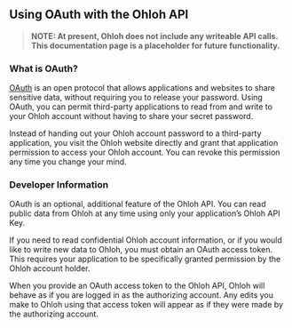 ## Using OAuth with the Ohloh API

>__NOTE: At present, Ohloh does not include any writeable API calls. This documentation page is a placeholder for future functionality.__

### What is OAuth?

[OAuth](http://oauth.net/) is an open protocol that allows applications and websites to share sensitive data, without requiring you to release your password. Using OAuth, you can permit third-party applications to read from and write to your Ohloh account without having to share your secret password.

Instead of handing out your Ohloh account password to a third-party application, you visit the Ohloh website directly and grant that application permission to access your Ohloh account. You can revoke this permission any time you change your mind.

### Developer Information

OAuth is an optional, additional feature of the Ohloh API. You can read public data from Ohloh at any time using only your application’s Ohloh API Key.

If you need to read confidential Ohloh account information, or if you would like to write new data to Ohloh, you must obtain an OAuth access token. This requires your application to be specifically granted permission by the Ohloh account holder.

When you provide an OAuth access token to the Ohloh API, Ohloh will behave as if you are logged in as the authorizing account. Any edits you make to Ohloh using that access token will appear as if they were made by the authorizing account.

